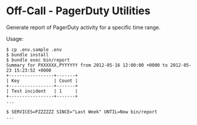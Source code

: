 # Off-Call - PagerDuty Utilities

Generate report of PagerDuty activity for a specific time range.

Usage:

```
$ cp .env.sample .env
$ bundle install
$ bundle exec bin/report
Summary for PXXXXXX,PYYYYYY from 2012-05-16 12:00:00 +0000 to 2012-05-23 15:23:52 +0000
+-----------------+-------+
| Key             | Count |
+-----------------+-------+
| Test incident   | 1     |
+-----------------+-------+
...

$ SERVICES=PZZZZZZ SINCE="Last Week" UNTIL=Now bin/report 
...
```



